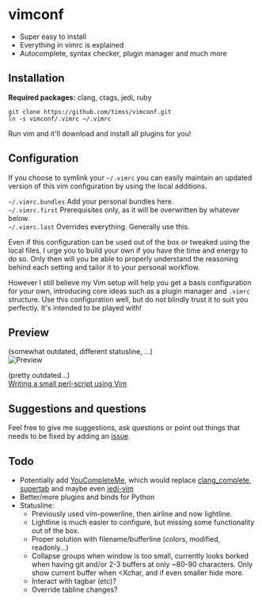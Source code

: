 vimconf
=======
* Super easy to install
* Everything in vimrc is explained
* Autocomplete, syntax checker, plugin manager and much more

Installation
------------
**Required packages:** clang, ctags, jedi, ruby

    git clone https://github.com/timss/vimconf.git
    ln -s vimconf/.vimrc ~/.vimrc

Run vim and it'll download and install all plugins for you!

Configuration
-------------
If you choose to symlink your `~/.vimrc` you can easily maintain an updated
version of this vim configuration by using the local additions.

`~/.vimrc.bundles`  Add your personal bundles here.   
`~/.vimrc.first`    Prerequisites only, as it will be overwritten by whatever below.   
`~/.vimrc.last`     Overrides everything. Generally use this.   

Even if this configuration can be used out of the box or tweaked using
the local files, I urge you to build your own if you have the time and
energy to do so. Only then will you be able to properly understand the
reasoning behind each setting and tailor it to your personal workflow.

However I still believe my Vim setup will help you get a basis configuration
for your own, introducing core ideas such as a plugin manager and
`.vimrc` structure. Use this configuration well, but do not blindly trust it to
suit you perfectly. It's intended to be played with!

Preview
-------

\(somewhat outdated, different statusline, ...)   
![Preview](http://i.imgur.com/L0axH7e.png "Vim screenshot, C++ autocomplete")

\(pretty outdated...\)    
[Writing a small perl-script using Vim](http://youtu.be/DrzAuLsxgwU)

Suggestions and questions
-------------------------
Feel free to give me suggestions, ask questions or point out things that needs
to be fixed by adding an [issue](https://github.com/timss/vimconf/issues).

Todo
----
* Potentially add [YouCompleteMe](https://github.com/Valloric/YouCompleteMe),
which would replace [clang\_complete](https://github.com/Rip-Rip/clang_complete), 
[supertab](https://github.com/ervandew/supertab) and maybe even 
[jedi-vim](https://github.com/davidhalter/jedi-vim)
* Better/more plugins and binds for Python
* Statusline:
    * Previously used vim-powerline, then airline and now lightline.
    * Lightline is much easier to configure, but missing some functionality
      out of the box.
    * Proper solution with filename/bufferline (colors, modified, readonly...)
    * Collapse groups when window is too small, currently looks borked when
      having git and/or 2-3 buffers at only ~80-90 characters.
      Only show current buffer when <Xchar, and if even smaller hide more.
    * Interact with tagbar (etc)?
    * Override tabline changes?
